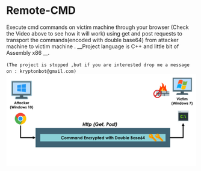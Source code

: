# Remote-CMD
Execute cmd commands on victim machine through your browser (Check the Video above to see how it will work)
using get and post requests to transport the commands(encoded with double base64) from attacker machine to victim machine .
__Project language is C++ and little bit of Assembly x86 __.

`(The project is stopped ,but if you are interested drop me a message on : kryptonbot@gmail.com)`
![alt text](img/scrn.PNG "How it work")
